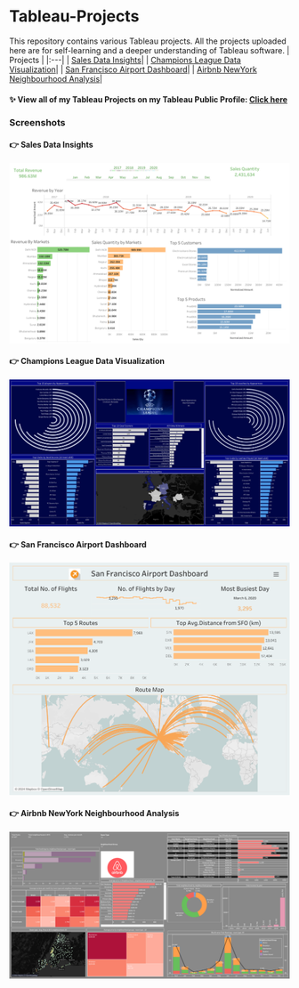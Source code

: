 # Tableau-Projects 
This repository contains various Tableau projects. All the projects uploaded here are for self-learning and a deeper understanding of Tableau software.
| Projects | 
|:---|
| [Sales Data Insights](https://public.tableau.com/app/profile/arvindjit.singh/viz/Sales_Insights_17109565133920/Sales_Insights)|
| [Champions League Data Visualization](https://public.tableau.com/app/profile/arvindjit.singh/viz/Dashboard_ChampionsLeague_22-23/Dashboard1)|
| [San Francisco Airport Dashboard](https://public.tableau.com/app/profile/arvindjit.singh/viz/Dashboard-SanFranciscoAirportData/FinalDashboard)| 
| [Airbnb NewYork Neighbourhood Analysis](https://public.tableau.com/app/profile/arvindjit.singh/viz/Practice-AirbnbNewYorkdata-Dashboard/Dashboard1)| 

#### :sparkles: View all of my Tableau Projects on my Tableau Public Profile: [Click here](https://public.tableau.com/app/profile/arvindjit.singh/)

### Screenshots

#### :point_right: Sales Data Insights
![image](https://github.com/arvindjit03/Tableau-Projects/blob/main/Sales%20Insights_ETL_Tableau/Sales_Insights.png)

#### :point_right: Champions League Data Visualization
![image](https://github.com/arvindjit03/Tableau-Projects/blob/main/Champions%20League%20Data%20visualization/CLviz.png)

#### :point_right: San Francisco Airport Dashboard
![image](https://github.com/arvindjit03/Tableau-Projects/blob/main/San%20Francisco%20Airport%20Dashboard/Final%20Dashboard.png)

#### :point_right: Airbnb NewYork Neighbourhood Analysis
![image](https://github.com/arvindjit03/Tableau-Projects/blob/main/Airbnb%20NewYork%20Neighbourhood%20Analysis/Airbnb%20Data%20Analysis.png)
